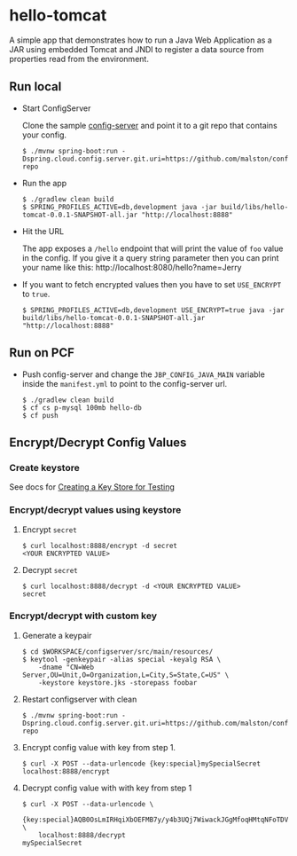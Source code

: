 # hello-tomcat

A simple app that demonstrates how to run a Java Web Application as a JAR using embedded Tomcat
and JNDI to register a data source from properties read from the environment.

## Run local

* Start ConfigServer

    Clone the sample [config-server](https://github.com/spring-cloud-samples/configserver) and point it to a git repo that contains your config.

    ```
    $ ./mvnw spring-boot:run -Dspring.cloud.config.server.git.uri=https://github.com/malston/config-repo
    ```

* Run the app
    ```
    $ ./gradlew clean build
    $ SPRING_PROFILES_ACTIVE=db,development java -jar build/libs/hello-tomcat-0.0.1-SNAPSHOT-all.jar "http://localhost:8888"
    ```
* Hit the URL

    The app exposes a `/hello` endpoint that will print the value of `foo` value in the config. If you give it a query string parameter then you can print your name like this:  http://localhost:8080/hello?name=Jerry

* If you want to fetch encrypted values then you have to set `USE_ENCRYPT` to `true`.

	```
	$ SPRING_PROFILES_ACTIVE=db,development USE_ENCRYPT=true java -jar build/libs/hello-tomcat-0.0.1-SNAPSHOT-all.jar "http://localhost:8888"
	```

## Run on PCF

* Push config-server and change the `JBP_CONFIG_JAVA_MAIN` variable inside the `manifest.yml` to point to the config-server url.

	```
	$ ./gradlew clean build
	$ cf cs p-mysql 100mb hello-db
	$ cf push
	```

## Encrypt/Decrypt Config Values

### Create keystore

See docs for [Creating a Key Store for Testing](http://cloud.spring.io/spring-cloud-static/spring-cloud-config/1.2.3.RELEASE/#_creating_a_key_store_for_testing)

### Encrypt/decrypt values using keystore

1. Encrypt `secret`

	```
	$ curl localhost:8888/encrypt -d secret
	<YOUR ENCRYPTED VALUE>
	```

2. Decrypt `secret`

	```
	$ curl localhost:8888/decrypt -d <YOUR ENCRYPTED VALUE>
	secret
	```

### Encrypt/decrypt with custom key

1. Generate a keypair

	```
	$ cd $WORKSPACE/configserver/src/main/resources/
	$ keytool -genkeypair -alias special -keyalg RSA \
	    -dname "CN=Web Server,OU=Unit,O=Organization,L=City,S=State,C=US" \
	    -keystore keystore.jks -storepass foobar
	```

2. Restart configserver with clean

	```
	$ ./mvnw spring-boot:run -Dspring.cloud.config.server.git.uri=https://github.com/malston/config-repo
	```

3. Encrypt config value with key from step 1.

	```
	$ curl -X POST --data-urlencode {key:special}mySpecialSecret localhost:8888/encrypt
	```

4. Decrypt config value with with key from step 1

	```
	$ curl -X POST --data-urlencode \
		{key:special}AQB0OsLmIRHqiXbOEFMB7y/y4b3UQj7WiwackJGgMfoqHMtqNFoTDVBUAPPBoFCRowoCNd5fDNJNY0gAcQt/7ORGmP1B1rjoIMjBT9u8TPRIXK++LbroJ1UUTlmb+RIuY9wrb4g6ocwYK6O8j79y6UsZsIIUxZ9WZu45nfyAcEiPmtUiAKrTSQ46tE0RmAI/iLQH5GYKCmrfPntaf5sN9qWfXUmn3haEjEppSSJgs5OGgsEIFnReC9w89Gde8vMK4T3WhFG/27guXqtcTmmfgqvFvOY6IVxTMBMgvZ6MGmGwM5jU6NY/kNVKAUObEdIAUjlzytHwT4Hp6fgS123Wv2C5N7v3SVgYzVMQI5l6q21H9uL3v1pNbaCVebuxYGpsWg8= \
		localhost:8888/decrypt
    mySpecialSecret
	```
